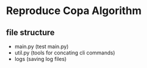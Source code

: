 # Reproduce Copa Algorithm
## file structure
- main.py (test main.py)
- util.py (tools for concating cli commands)
- logs  (saving log files)
